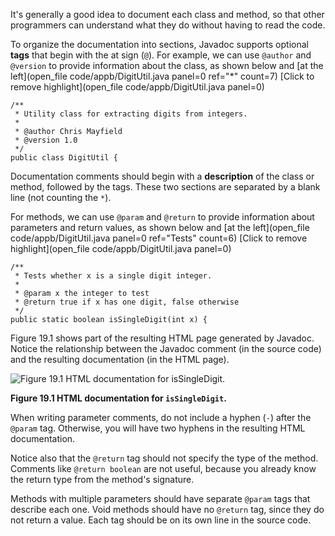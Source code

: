 It's generally a good idea to document each class and method, so that other programmers can understand what they do without having to read the code.


To organize the documentation into sections, Javadoc supports optional **tags** that begin with the at sign (`@`). For example, we can use `@author` and `@version` to provide information about the class, as shown below and [at the left](open_file code/appb/DigitUtil.java panel=0 ref="*" count=7)
[Click to remove highlight](open_file code/appb/DigitUtil.java panel=0)


```code
/**
 * Utility class for extracting digits from integers.
 *
 * @author Chris Mayfield
 * @version 1.0
 */
public class DigitUtil {
```


Documentation comments should begin with a **description** of the class or method, followed by the tags. These two sections are separated by a blank line (not counting the `*`).


For methods, we can use `@param` and `@return` to provide information about parameters and return values, as shown below and [at the left](open_file code/appb/DigitUtil.java panel=0 ref="Tests" count=6)
[Click to remove highlight](open_file code/appb/DigitUtil.java panel=0)


```code
/**
 * Tests whether x is a single digit integer.
 *
 * @param x the integer to test
 * @return true if x has one digit, false otherwise
 */
public static boolean isSingleDigit(int x) {
```


Figure 19.1 shows part of the resulting HTML page generated by Javadoc. Notice the relationship between the Javadoc comment (in the source code) and the resulting documentation (in the HTML page).

![Figure 19.1 HTML documentation for `isSingleDigit`.](figs/javadoc.jpg)

**Figure 19.1 HTML documentation for `isSingleDigit`.**

When writing parameter comments, do not include a hyphen (`-`) after the `@param` tag. Otherwise, you will have two hyphens in the resulting HTML documentation.

Notice also that the `@return` tag should not specify the type of the method. Comments like `@return boolean` are not useful, because you already know the return type from the method's signature.


Methods with multiple parameters should have separate `@param` tags that describe each one. Void methods should have no `@return` tag, since they do not return a value. Each tag should be on its own line in the source code.